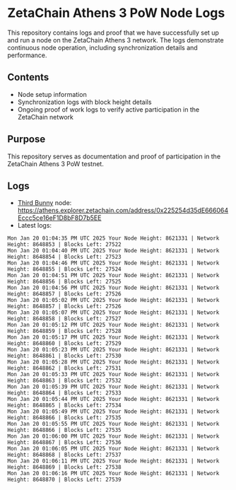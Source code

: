# ZetaChain Athens 3 PoW Node Logs
This repository contains logs and proof that we have successfully set up and run a node on the ZetaChain Athens 3 network. The logs demonstrate continuous node operation, including synchronization details and performance.

## Contents
- Node setup information
- Synchronization logs with block height details
- Ongoing proof of work logs to verify active participation in the ZetaChain network

## Purpose
This repository serves as documentation and proof of participation in the ZetaChain Athens 3 PoW testnet.

## Logs

- [Third Bunny](https://thirdbunny.xyz/) node: https://athens.explorer.zetachain.com/address/0x225254d35dE666064Eccc5ce16eF1D8bF8D7b5EE
- Latest logs:
```
Mon Jan 20 01:04:35 PM UTC 2025 Your Node Height: 8621331 | Network Height: 8648853 | Blocks Left: 27522
Mon Jan 20 01:04:40 PM UTC 2025 Your Node Height: 8621331 | Network Height: 8648854 | Blocks Left: 27523
Mon Jan 20 01:04:46 PM UTC 2025 Your Node Height: 8621331 | Network Height: 8648855 | Blocks Left: 27524
Mon Jan 20 01:04:51 PM UTC 2025 Your Node Height: 8621331 | Network Height: 8648856 | Blocks Left: 27525
Mon Jan 20 01:04:56 PM UTC 2025 Your Node Height: 8621331 | Network Height: 8648857 | Blocks Left: 27526
Mon Jan 20 01:05:02 PM UTC 2025 Your Node Height: 8621331 | Network Height: 8648857 | Blocks Left: 27526
Mon Jan 20 01:05:07 PM UTC 2025 Your Node Height: 8621331 | Network Height: 8648858 | Blocks Left: 27527
Mon Jan 20 01:05:12 PM UTC 2025 Your Node Height: 8621331 | Network Height: 8648859 | Blocks Left: 27528
Mon Jan 20 01:05:17 PM UTC 2025 Your Node Height: 8621331 | Network Height: 8648860 | Blocks Left: 27529
Mon Jan 20 01:05:23 PM UTC 2025 Your Node Height: 8621331 | Network Height: 8648861 | Blocks Left: 27530
Mon Jan 20 01:05:28 PM UTC 2025 Your Node Height: 8621331 | Network Height: 8648862 | Blocks Left: 27531
Mon Jan 20 01:05:33 PM UTC 2025 Your Node Height: 8621331 | Network Height: 8648863 | Blocks Left: 27532
Mon Jan 20 01:05:39 PM UTC 2025 Your Node Height: 8621331 | Network Height: 8648864 | Blocks Left: 27533
Mon Jan 20 01:05:44 PM UTC 2025 Your Node Height: 8621331 | Network Height: 8648865 | Blocks Left: 27534
Mon Jan 20 01:05:49 PM UTC 2025 Your Node Height: 8621331 | Network Height: 8648866 | Blocks Left: 27535
Mon Jan 20 01:05:55 PM UTC 2025 Your Node Height: 8621331 | Network Height: 8648866 | Blocks Left: 27535
Mon Jan 20 01:06:00 PM UTC 2025 Your Node Height: 8621331 | Network Height: 8648867 | Blocks Left: 27536
Mon Jan 20 01:06:05 PM UTC 2025 Your Node Height: 8621331 | Network Height: 8648868 | Blocks Left: 27537
Mon Jan 20 01:06:11 PM UTC 2025 Your Node Height: 8621331 | Network Height: 8648869 | Blocks Left: 27538
Mon Jan 20 01:06:16 PM UTC 2025 Your Node Height: 8621331 | Network Height: 8648870 | Blocks Left: 27539
```

